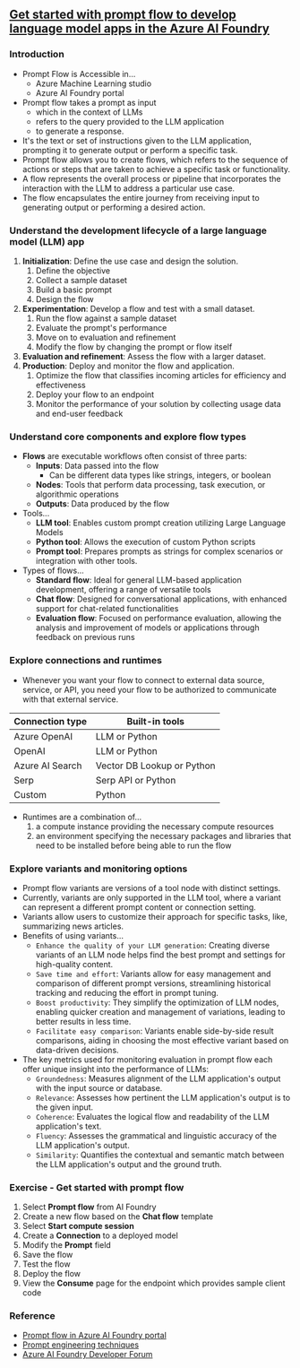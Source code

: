 ## [Get started with prompt flow to develop language model apps in the Azure AI Foundry](https://learn.microsoft.com/en-us/training/modules/get-started-prompt-flow-ai-studio/?source=docs)

### Introduction

- Prompt Flow is Accessible in...
    - Azure Machine Learning studio
    - Azure AI Foundry portal
- Prompt flow takes a prompt as input
    - which in the context of LLMs
    - refers to the query provided to the LLM application
    - to generate a response.
- It's the text or set of instructions given to the LLM application, prompting it to generate output or perform a specific task.
- Prompt flow allows you to create flows, which refers to the sequence of actions or steps that are taken to achieve a specific task or functionality.
- A flow represents the overall process or pipeline that incorporates the interaction with the LLM to address a particular use case.
- The flow encapsulates the entire journey from receiving input to generating output or performing a desired action.

### Understand the development lifecycle of a large language model (LLM) app
1. **Initialization**: Define the use case and design the solution.
    1. Define the objective
    1. Collect a sample dataset
    1. Build a basic prompt
    1. Design the flow
1. **Experimentation**: Develop a flow and test with a small dataset.
    1. Run the flow against a sample dataset
    1. Evaluate the prompt's performance
    1. Move on to evaluation and refinement
    1. Modify the flow by changing the prompt or flow itself
1. **Evaluation and refinement**: Assess the flow with a larger dataset.
1. **Production**: Deploy and monitor the flow and application.
    1. Optimize the flow that classifies incoming articles for efficiency and effectiveness
    1. Deploy your flow to an endpoint
    1. Monitor the performance of your solution by collecting usage data and end-user feedback

### Understand core components and explore flow types
- **Flows** are executable workflows often consist of three parts:
    - **Inputs**: Data passed into the flow
        - Can be different data types like strings, integers, or boolean
    - **Nodes**: Tools that perform data processing, task execution, or algorithmic operations
    - **Outputs**: Data produced by the flow
- Tools...
    - **LLM tool**: Enables custom prompt creation utilizing Large Language Models
    - **Python tool**: Allows the execution of custom Python scripts
    - **Prompt tool**: Prepares prompts as strings for complex scenarios or integration with other tools.
- Types of flows...
    - **Standard flow**: Ideal for general LLM-based application development, offering a range of versatile tools
    - **Chat flow**: Designed for conversational applications, with enhanced support for chat-related functionalities
    - **Evaluation flow**: Focused on performance evaluation, allowing the analysis and improvement of models or applications through feedback on previous runs

### Explore connections and runtimes
- Whenever you want your flow to connect to external data source, service, or API, you need your flow to be authorized to communicate with that external service.

Connection type | Built-in tools
--|--
Azure OpenAI | LLM or Python
OpenAI | LLM or Python
Azure AI Search | Vector DB Lookup or Python
Serp | Serp API or Python
Custom | Python

- Runtimes are a combination of...
    1. a compute instance providing the necessary compute resources
    1. an environment specifying the necessary packages and libraries that need to be installed before being able to run the flow

### Explore variants and monitoring options

- Prompt flow variants are versions of a tool node with distinct settings.
- Currently, variants are only supported in the LLM tool, where a variant can represent a different prompt content or connection setting.
- Variants allow users to customize their approach for specific tasks, like, summarizing news articles.
- Benefits of using variants...
    - `Enhance the quality of your LLM generation`: Creating diverse variants of an LLM node helps find the best prompt and settings for high-quality content.
    - `Save time and effort`: Variants allow for easy management and comparison of different prompt versions, streamlining historical tracking and reducing the effort in prompt tuning.
    - `Boost productivity`: They simplify the optimization of LLM nodes, enabling quicker creation and management of variations, leading to better results in less time.
    - `Facilitate easy comparison`: Variants enable side-by-side result comparisons, aiding in choosing the most effective variant based on data-driven decisions.
- The key metrics used for monitoring evaluation in prompt flow each offer unique insight into the performance of LLMs:
    - `Groundedness`: Measures alignment of the LLM application's output with the input source or database.
    - `Relevance`: Assesses how pertinent the LLM application's output is to the given input.
    - `Coherence`: Evaluates the logical flow and readability of the LLM application's text.
    - `Fluency`: Assesses the grammatical and linguistic accuracy of the LLM application's output.
    - `Similarity`: Quantifies the contextual and semantic match between the LLM application's output and the ground truth.

### Exercise - Get started with prompt flow
1. Select **Prompt flow** from AI Foundry
1. Create a new flow based on the **Chat flow** template
1. Select **Start compute session**
1. Create a **Connection** to a deployed model
1. Modify the **Prompt** field
1. Save the flow
1. Test the flow
1. Deploy the flow
1. View the **Consume** page for the endpoint which provides sample client code

### Reference
- [Prompt flow in Azure AI Foundry portal](https://learn.microsoft.com/en-us/azure/ai-foundry/concepts/prompt-flow)
- [Prompt engineering techniques](https://learn.microsoft.com/en-us/azure/ai-foundry/openai/concepts/prompt-engineering?tabs=chat)
- [Azure AI Foundry Developer Forum](https://github.com/orgs/azure-ai-foundry/discussions)
